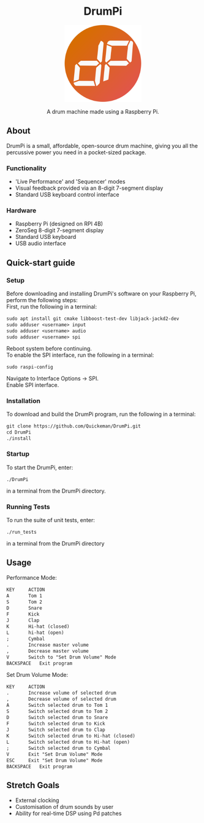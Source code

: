 <h1 align="center">DrumPi</h1>
<p align="center">
  <a href="https://github.com/Quickeman/DrumPi">
    <img src="/images/drumpi_logo.png" alt="Logo" height="200">
  </a>

  <p align="center">A drum machine made using a Raspberry Pi.</p>  
</div>

## About
DrumPi is a small, affordable, open-source drum machine, giving you all the percussive power you need in a pocket-sized package.

### Functionality
- 'Live Performance' and 'Sequencer' modes
- Visual feedback provided via an 8-digit 7-segment display
- Standard USB keyboard control interface

### Hardware
- Raspberry Pi (designed on RPI 4B)
- ZeroSeg 8-digit 7-segment display
- Standard USB keyboard
- USB audio interface

## Quick-start guide
### Setup
Before downloading and installing DrumPi's software on your Raspberry Pi, perform the following steps:    
First, run the following in a terminal:
```
sudo apt install git cmake libboost-test-dev libjack-jackd2-dev
sudo adduser <username> input
sudo adduser <username> audio
sudo adduser <username> spi
```
Reboot system before continuing.    
To enable the SPI interface, run the following in a terminal:
```
sudo raspi-config
```
Navigate to Interface Options -> SPI.   
Enable SPI interface.   

### Installation
To download and build the DrumPi program, run the following in a terminal:
```
git clone https://github.com/Quickeman/DrumPi.git
cd DrumPi
./install
```

### Startup
To start the DrumPi, enter:
```
./DrumPi
```
in a terminal from the DrumPi directory.

### Running Tests
To run the suite of unit tests, enter:
```
./run_tests
```
in a terminal from the DrumPi directory

## Usage
Performance Mode:  
```
KEY		ACTION
A		Tom 1
S		Tom 2
D		Snare
F		Kick
J		Clap
K		Hi-hat (closed)
L		hi-hat (open)
;		Cymbal
.		Increase master volume
,		Decrease master volume
V		Switch to "Set Drum Volume" Mode
BACKSPACE	Exit program
```
Set Drum Volume Mode:
```
KEY		ACTION
.		Increase volume of selected drum
,		Decrease volume of selected drum
A		Switch selected drum to Tom 1
S		Switch selected drum to Tom 2
D		Switch selected drum to Snare
F		Switch selected drum to Kick
J		Switch selected drum to Clap
K		Switch selected drum to Hi-hat (closed)
L		Switch selected drum to Hi-hat (open)
;		Switch selected drum to Cymbal
V		Exit "Set Drum Volume" Mode
ESC		Exit "Set Drum Volume" Mode
BACKSPACE	Exit program
```

## Stretch Goals
- External clocking
- Customisation of drum sounds by user
- Ability for real-time DSP using Pd patches

